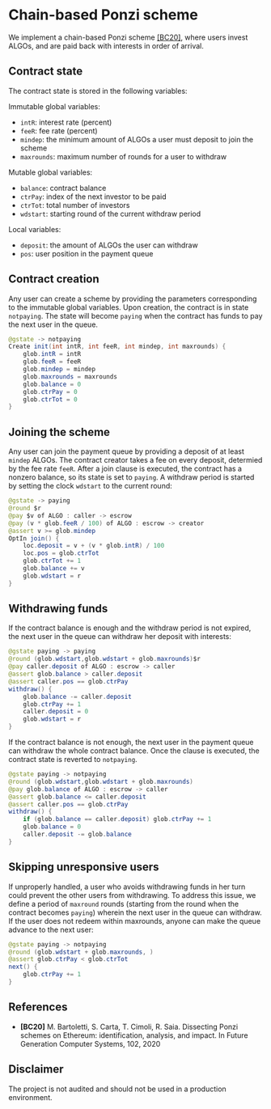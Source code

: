 # Chain-based Ponzi scheme

We implement a chain-based Ponzi scheme [[BC20]](#references), where users invest ALGOs, and are paid back with interests in order of arrival.

## Contract state
The contract state is stored in the following variables:

Immutable global variables:
* `intR`: interest rate (percent)
* `feeR`: fee rate (percent)
* `mindep`: the minimum amount of ALGOs a user must deposit to join the scheme
* `maxrounds`: maximum number of rounds for a user to withdraw 

Mutable global variables:
* `balance`: contract balance
* `ctrPay`: index of the next investor to be paid
* `ctrTot`: total number of investors
* `wdstart`: starting round of the current withdraw period

Local variables:
* `deposit`: the amount of ALGOs the user can withdraw
* `pos`: user position in the payment queue

## Contract creation

Any user can create a scheme by providing the parameters corresponding to the immutable global variables.
Upon creation, the contract is in state `notpaying`. 
The state will become `paying` when the contract has funds to pay the next user in the queue.
```java
@gstate -> notpaying
Create init(int intR, int feeR, int mindep, int maxrounds) {
    glob.intR = intR
    glob.feeR = feeR
    glob.mindep = mindep
    glob.maxrounds = maxrounds
    glob.balance = 0
    glob.ctrPay = 0
    glob.ctrTot = 0
}
```

## Joining the scheme

Any user can join the payment queue by providing a deposit of at least `mindep` ALGOs.
The contract creator takes a fee on every deposit, determied by the fee rate `feeR`.
After a join clause is executed, the contract has a nonzero balance, 
so its state is set to `paying`.
A withdraw period is started by setting the clock `wdstart` to the current round:
```java
@gstate -> paying
@round $r
@pay $v of ALGO : caller -> escrow
@pay (v * glob.feeR / 100) of ALGO : escrow -> creator
@assert v >= glob.mindep
OptIn join() {
    loc.deposit = v + (v * glob.intR) / 100
    loc.pos = glob.ctrTot
    glob.ctrTot += 1
    glob.balance += v
    glob.wdstart = r
}
```

## Withdrawing funds

If the contract balance is enough and the withdraw period is not expired, the next user in the queue can withdraw her deposit with interests:
```java
@gstate paying -> paying
@round (glob.wdstart,glob.wdstart + glob.maxrounds)$r
@pay caller.deposit of ALGO : escrow -> caller
@assert glob.balance > caller.deposit
@assert caller.pos == glob.ctrPay
withdraw() {
    glob.balance -= caller.deposit
    glob.ctrPay += 1
    caller.deposit = 0
    glob.wdstart = r
}
```

If the contract balance is not enough, the next user in the payment queue can withdraw the whole contract balance.
Once the clause is executed, the contract state is reverted to `notpaying`.
```java
@gstate paying -> notpaying
@round (glob.wdstart,glob.wdstart + glob.maxrounds)
@pay glob.balance of ALGO : escrow -> caller
@assert glob.balance <= caller.deposit
@assert caller.pos == glob.ctrPay
withdraw() {
    if (glob.balance == caller.deposit) glob.ctrPay += 1
    glob.balance = 0
    caller.deposit -= glob.balance
}
```

## Skipping unresponsive users

If unproperly handled, a user who avoids withdrawing funds in her turn could prevent the other users from withdrawing.
To address this issue, we define a period of `maxround` rounds (starting from the round when the contract becomes `paying`)
wherein the next user in the queue can withdraw.
If the user does not redeem within maxrounds, anyone can make the queue advance to the next user:
```java
@gstate paying -> notpaying
@round (glob.wdstart + glob.maxrounds, )
@assert glob.ctrPay < glob.ctrTot
next() { 
    glob.ctrPay += 1
}
```

## References

* **[BC20]** M. Bartoletti, S. Carta, T. Cimoli, R. Saia. Dissecting Ponzi schemes on Ethereum: identification, analysis, and impact. In Future Generation Computer Systems, 102, 2020

## Disclaimer

The project is not audited and should not be used in a production environment.
